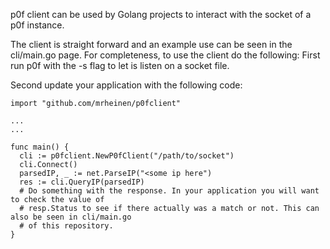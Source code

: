 p0f client can be used by Golang projects to interact with the socket of a p0f instance.

The client is straight forward and an example use can be seen in the cli/main.go page. 
For completeness, to use the client do the following:
First run p0f with the -s flag to let is listen on a socket file.

Second update your application with the following code:
```
import "github.com/mrheinen/p0fclient"

...
...

func main() {
  cli := p0fclient.NewP0fClient("/path/to/socket")
  cli.Connect()
  parsedIP, _ := net.ParseIP("<some ip here")
  res := cli.QueryIP(parsedIP)
  # Do something with the response. In your application you will want to check the value of
  # resp.Status to see if there actually was a match or not. This can also be seen in cli/main.go
  # of this repository. 
}
```
